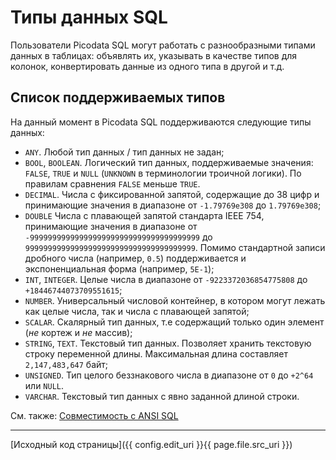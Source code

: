 # Типы данных SQL
Пользователи Picodata SQL могут работать с разнообразными типами данных
в таблицах: объявлять их, указывать в качестве типов для колонок,
конвертировать данные из одного типа в другой и т.д.

## Список поддерживаемых типов
На данный момент в Picodata SQL поддерживаются следующие типы
данных:

- `ANY`. Любой тип данных / тип данных не задан;
- `BOOL`, `BOOLEAN`. Логический тип данных, поддерживаемые значения:
  `FALSE`, `TRUE` и `NULL` (`UNKNOWN` в терминологии троичной логики).
  По правилам сравнения `FALSE` меньше `TRUE`.
- `DECIMAL`. Числа с фиксированной запятой, содержащие до 38 цифр и принимающие значения в диапазоне от `-1.79769e308` до `1.79769e308`;
- `DOUBLE` Числа с плавающей запятой стандарта IEEE 754, принимающие значения в диапазоне от `-99999999999999999999999999999999999999` до `99999999999999999999999999999999999999`. Помимо
  стандартной записи дробного числа (например, `0.5`) поддерживается и
  экспоненциальная форма (например, `5E-1`);
- `INT`, `INTEGER`. Целые числа в диапазоне от `-9223372036854775808` до `+18446744073709551615`;
- `NUMBER`. Универсальный числовой контейнер, в котором могут лежать как
  целые числа, так и числа с плавающей запятой;
- `SCALAR`. Скалярный тип данных, т.е содержащий только один элемент
  (_не_ кортеж и _не_ массив);
- `STRING`, `TEXT`. Текстовый тип данных. Позволяет хранить текстовую
  строку переменной длины. Максимальная длина составляет `2,147,483,647`
  байт;
- `UNSIGNED`. Тип целого беззнакового числа в диапазоне от `0` до
  `+2^64` или `NULL`.
- `VARCHAR`. Текстовый тип данных с явно заданной длиной строки.


См. также: [Совместимость с ANSI SQL](ansi_sql.md)

---
[Исходный код страницы]({{ config.edit_uri }}{{ page.file.src_uri }})
